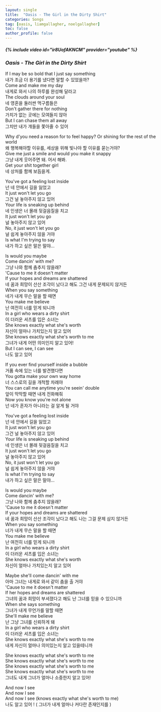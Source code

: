 ```yaml
---
layout: single
title:  "Oasis - The Girl in the Dirty Shirt"
categories: Songs
tag: [oasis, liamgallagher, noelgallagher]
toc: false
author_profile: false
---
```


##### {% include video id="ir8UofAKNCM" provider="youtube" %}

### *Oasis - The Girl in the Dirty Shirt*



If I may be so bold that I just say something  
내가 조금 더 용기를 냈다면 말할 수 있었을까?  
Come and make me my day  
내게로 와서 나의 하루를 완성해 달라고  
The clouds around your soul  
네 영혼을 둘러싼 먹구름들은  
Don't gather there for nothing  
가치가 없는 곳에는 모여들지 않아  
But I can chase them all away  
그치만 내가 걔들을 쫓아줄 수 있어



Why d'you need a reason for to feel happy? Or shining for the rest of the world  
왜 행복해야할 이유를, 세상을 위해 빛나야 할 이유를 묻는거야?  
Give me just a smile and would you make it snappy  
그냥 내게 웃어주면 돼. 어서 해봐.  
Get your shit together girl  
네 상처를 함께 보듬을게.



You've got a feeling lost inside  
넌 네 안에서 길을 잃었고  
It just won't let you go  
그건 널 놓아주지 않고 있어  
Your life is sneaking up behind  
네 인생은 너 몰래 뒷걸음질을 치고  
It just won't let you go  
널 놓아주지 않고 있어   
No, it just won't let you go  
널 쉽게 놓아주지 않을 거야  
Is what I'm trying to say  
내가 하고 싶은 말은 말야...



Is would you maybe  
Come dancin' with me?  
그냥 나와 함께 춤추지 않을래?  
'Cause to me it doesn't matter  
If your hopes and dreams are shattered  
네 꿈과 희망이 산산 조각이 났다고 해도 그건 내게 문제되지 않거든  
When you say something  
네가 내게 무슨 말을 할 때면  
You make me believe  
난 여전히 너를 믿게 되니까  
In a girl who wears a dirty shirt  
이 더러운 셔츠를 입은 소녀는  
She knows exactly what she's worth  
자신이 얼마나 가치있는지 알고 있어  
She knows exactly what she's worth to me  
그녀가 내게 어떤 의미인지 알고 있어!  
But I can see, I can see  
나도 알고 있어



If you ever find yourself inside a bubble  
거품 속에 있는 너를 발견했다면  
You gotta make your own way home  
너 스스로의 길을 개척할 차례야  
You can call me anytime you're seein' double  
앞이 막막할 때면 내게 전화해줘  
Now you know you're not alone  
넌 네가 혼자가 아니라는 걸 알게 될 거야



You've got a feeling lost inside  
넌 네 안에서 길을 잃었고  
It just won't let you go  
그건 널 놓아주지 않고 있어  
Your life is sneaking up behind  
네 인생은 너 몰래 뒷걸음질을 치고  
It just won't let you go  
널 놓아주지 않고 있어  
No, it just won't let you go  
널 쉽게 놓아주지 않을 거야  
Is what I'm trying to say  
내가 하고 싶은 말은 말야...



Is would you maybe  
Come dancin' with me?  
그냥 나와 함께 춤추지 않을래?  
'Cause to me it doesn't matter  
If your hopes and dreams are shattered  
네 꿈과 희망이 산산 조각이 났다고 해도 나는 그걸 문제 삼지 않거든  
When you say something  
너가 내게 무슨 말을 할 때면  
You make me believe  
난 여전히 너를 믿게 되니까  
In a girl who wears a dirty shirt  
이 더러운 셔츠를 입은 소녀는  
She knows exactly what she's worth  
자신이 얼마나 가치있는지 알고 있어



Maybe she'll come dancin' with me  
아마 그녀는 내게로 와서 같이 춤을 출 거야  
'Cause to me it doesn't matter  
If her hopes and dreams are shattered  
그녀의 꿈과 희망이 부셔졌다고 해도 난 그녀를 믿을 수 있으니까  
When she says something   
그녀가 내게 무언가를 말할 때면  
She'll make me believe  
난 그냥 그녀를 신뢰하게 돼  
In a girl who wears a dirty shirt  
이 더러운 셔츠를 입은 소녀는  
She knows exactly what she's worth to me  
내게 자신이 얼마나 의미있는지 알고 있을테니까



She knows exactly what she's worth to me  
She knows exactly what she's worth to me  
She knows exactly what she's worth to me  
She knows exactly what she's worth to me  
그녀도 내게 그녀가 얼마나 소중한지 알고 있어!



And now I see  
And now I see  
And now I see (knows exactly what she's worth to me)  
나도 알고 있어 ! ( 그녀가 내게 얼마나 커다란 존재인지를 )

